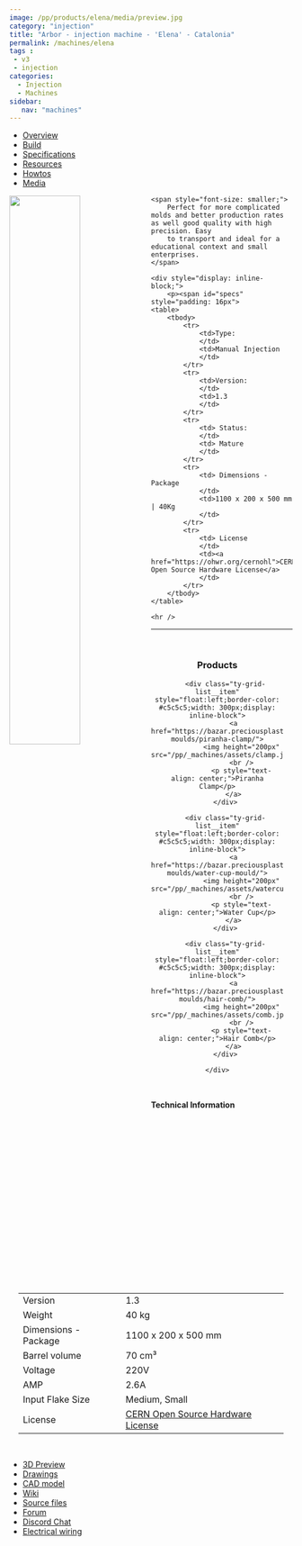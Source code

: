 ```yaml
---
image: /pp/products/elena/media/preview.jpg
category: "injection"
title: "Arbor - injection machine - 'Elena' - Catalonia"
permalink: /machines/elena
tags :
 - v3
 - injection
categories:
  - Injection
  - Machines
sidebar: 
   nav: "machines"
---
```



<ul class="nav nav-tabs" id="myTab" role="tablist">
  <li class="nav-item">
    <a class="nav-link active" id="overview-tab" data-toggle="tab" href="#overview" role="tab" aria-controls="overview" aria-selected="true">Overview</a>
  </li>
  <li class="nav-item">
    <a class="nav-link" id="build-tab" data-toggle="tab" href="#build" role="tab" aria-controls="specs" aria-selected="false">Build</a>
  </li>
  <li class="nav-item">
    <a class="nav-link" id="specs-tab" data-toggle="tab" href="#specs" role="tab" aria-controls="specs" aria-selected="false">Specifications</a>
  </li>
  <li class="nav-item">
    <a class="nav-link" id="resources-tab" data-toggle="tab" href="#resources" role="tab" aria-controls="resources" aria-selected="false">Resources</a>
  </li>
  <li class="nav-item">
    <a class="nav-link" id="howtos-tab" data-toggle="tab" href="#howtos" role="tab" aria-controls="howtos" aria-selected="false">Howtos</a>
  </li>

  <li class="nav-item">
    <a class="nav-link" id="media-tab" data-toggle="tab" href="#media" role="tab" aria-controls="howtos" aria-selected="false">Media</a>
  </li>

</ul>

<div class="tab-content">
  <div class="tab-pane active" id="overview" role="tabpanel" aria-labelledby="overview-tab">
    <div>
    <a href="https://precious-plastic.org/products/products/elena/drawings/overview.JPG">
        <img src="https://precious-plastic.org/products/products/elena/drawings/overview.JPG" style="float: left;width:50%;" />
    </a>

    <span style="font-size: smaller;">
        Perfect for more complicated molds and better production rates as well good quality with high precision. Easy
        to transport and ideal for a educational context and small enterprises.
    </span>

    <div style="display: inline-block;">
        <p><span id="specs" style="padding: 16px">
    <table>
        <tbody>
            <tr>
                <td>Type:
                </td>
                <td>Manual Injection
                </td>
            </tr>        
            <tr>
                <td>Version:
                </td>
                <td>1.3
                </td>
            </tr>
            <tr>
                <td> Status:
                </td>
                <td> Mature
                </td>
            </tr>
            <tr>
                <td> Dimensions - Package
                </td>
                <td>1100 x 200 x 500 mm | 40Kg
                </td>
            </tr>
            <tr>
                <td> License
                </td>
                <td><a href="https://ohwr.org/cernohl">CERN Open Source Hardware License</a>
                </td>
            </tr>
        </tbody>
    </table>
</span></p>
    </div>

    <hr />

</div>

<hr />

<div style="padding:16px;text-align: center;">
    <h3>Products</h3>
    <div class="ty-vendor-plans">
        
        <div class="ty-grid-list__item" style="float:left;border-color: #c5c5c5;width: 300px;display: inline-block">
            <a href="https://bazar.preciousplastic.com/moulds/injection-moulds/piranha-clamp/">
                <img height="200px" src="/pp/_machines/assets/clamp.jpeg">
                <br />
                <p style="text-align: center;">Piranha Clamp</p>
            </a>
        </div>

        <div class="ty-grid-list__item" style="float:left;border-color: #c5c5c5;width: 300px;display: inline-block">
            <a href="https://bazar.preciousplastic.com/moulds/injection-moulds/water-cup-mould/">
                <img height="200px" src="/pp/_machines/assets/watercup.jpeg">
                <br />
                <p style="text-align: center;">Water Cup</p>
            </a>
        </div>

        <div class="ty-grid-list__item" style="float:left;border-color: #c5c5c5;width: 300px;display: inline-block">
            <a href="https://bazar.preciousplastic.com/moulds/injection-moulds/hair-comb/">
                <img height="200px" src="/pp/_machines/assets/comb.jpeg">
                <br />
                <p style="text-align: center;">Hair Comb</p>
            </a>
        </div>

    </div>
</div>
  </div>
  <div class="tab-pane active" id="build" role="tabpanel" aria-labelledby="build-tab">
    
  </div>
  <div class="tab-pane" id="specs" role="tabpanel" aria-labelledby="specs-tab">
    <div id="specs" style="padding: 16px">
    <strong>Technical Information</strong>
    <table>
        <tbody>
            <tr>
                <td>Version
                </td>
                <td>1.3
                </td>
            </tr>
            <tr>
                <td> Weight
                </td>
                <td>40 kg
                </td>
            </tr>
            <tr>
                <td> Dimensions - Package
                </td>
                <td>1100 x 200 x 500 mm
                </td>
            </tr>
            <tr>
                <td> Barrel volume
                </td>
                <td>70 cm³
                </td>
            </tr>
            <tr>
                <td> Voltage
                </td>
                <td>220V
                </td>
            </tr>
            <tr>
                <td> AMP
                </td>
                <td>2.6A
                </td>
            </tr>
            <tr>
                <td> Input Flake Size
                </td>
                <td>Medium, Small
                </td>
            </tr>
            <tr>
                <td> License
                </td>
                <td><a href="https://ohwr.org/cernohl">CERN Open Source Hardware License</a>
                </td>
            </tr>
        </tbody>
    </table>
</div>
  </div>
  <div class="tab-pane" id="resources" role="tabpanel" aria-labelledby="resources-tab">   
  <ul>
<li><a href="https://myhub.autodesk360.com/ue2b6df80/g/shares/SH7f1edQT22b515c761e2cc46804b9803c4c">3D Preview</a></li>
<li><a href="https://github.com/plastic-hub/products/tree/master/products/elena/drawings">Drawings</a></li>
<li><a href="https://github.com/plastic-hub/products/tree/master/products/elena/cad">CAD model</a></li>
<li><a href="https://precious-plastic.org/home/library/machines/arbor-injection-press/">Wiki</a></li>
<li><a href="https://github.com/plastic-hub/products/tree/master/products/elena/">Source files</a></li>
<li><a href="https://davehakkens.nl/community/forums/topic/arbor-press-v14/">Forum</a></li>
<li><a href="https://discord.gg/SN6MT5N">Discord Chat</a></li>
<li><a href="https://precious-plastic.org/products/products/elena/electrics/wiring.png">Electrical wiring</a></li>
</ul>
  </div>
  <div class="tab-pane" id="howtos" role="tabpanel" aria-labelledby="howtos-tab">
    
  </div>
  <div class="tab-pane" id="media" role="tabpanel" aria-labelledby="media-tab">
    
  </div>
</div>


